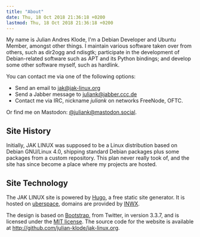 ```yaml
---
title: "About"
date: Thu, 18 Oct 2018 21:36:18 +0200
lastmod: Thu, 18 Oct 2018 21:36:18 +0200
---
```




My name is Julian Andres Klode, I'm a Debian Developer and Ubuntu Member,
amongst other things. I maintain various software taken over from others,
such as dir2ogg and ndisgtk;
participate in the development of Debian-related software such as
APT and its Python bindings;
and develop some other software myself, such as hardlink.

You can contact me via one of the following options:

 * Send an email to [jak@jak-linux.org](mailto:jak@jak-linux.org)
 * Send a Jabber message to [juliank@jabber.ccc.de](xmpp:juliank@jabber.ccc.de)
 * Contact me via IRC, nickname *juliank* on networks FreeNode, OFTC.

Or find me on Mastodon: <i class='fab fa-mastodon'></i> <a href="https://mastodon.social/@juliank">@juliank@mastodon.social</a>.
## Site History
Initially, JAK LINUX was supposed to be a Linux distribution based on
Debian GNU/Linux 4.0, shipping standard Debian packages plus some packages
from a custom repository. This plan never really took of, and the site has
since become a place where my projects are hosted.

## Site Technology
The JAK LINUX site is powered by [Hugo](http://gohugo.io), a free static site
generator. It is hosted on [uberspace](https://uberspace.de/), domains are provided by
[INWX](https://www.inwx.de/).

The design is based on [Bootstrap](https://getbootstrap.com/), from
Twitter, in version 3.3.7, and is licensed under the [MIT license](https://raw.githubusercontent.com/twbs/bootstrap/v3.3.7/LICENSE).
The source code for the website is available at <http://github.com/julian-klode/jak-linux.org>.

